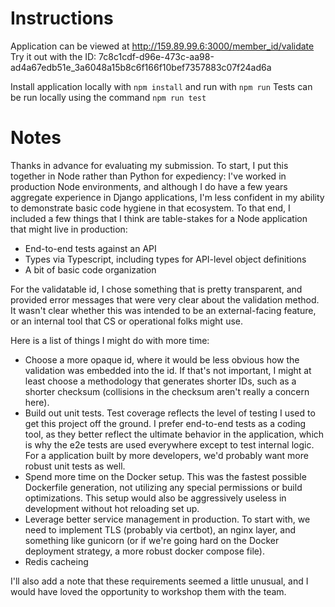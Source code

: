 # Instructions

Application can be viewed at http://159.89.99.6:3000/member_id/validate
Try it out with the ID: 7c8c1cdf-d96e-473c-aa98-ad4a67edb51e_3a6048a15b8c6f166f10bef7357883c07f24ad6a

Install application locally with `npm install` and run with `npm run`
Tests can be run locally using the command `npm run test`

# Notes

Thanks in advance for evaluating my submission. To start, I put this together in Node rather than Python for expediency: I've worked in production Node environments, and although I do have a few years aggregate experience in Django applications, I'm less confident in my ability to demonstrate basic code hygiene in that ecosystem. To that end, I included a few things that I think are table-stakes for a Node application that might live in production:

- End-to-end tests against an API
- Types via Typescript, including types for API-level object definitions
- A bit of basic code organization

For the validatable id, I chose something that is pretty transparent, and provided error messages that were very clear about the validation method. It wasn't clear whether this was intended to be an external-facing feature, or an internal tool that CS or operational folks might use.

Here is a list of things I might do with more time:

- Choose a more opaque id, where it would be less obvious how the validation was embedded into the id. If that's not important, I might at least choose a methodology that generates shorter IDs, such as a shorter checksum (collisions in the checksum aren't really a concern here).
- Build out unit tests. Test coverage reflects the level of testing I used to get this project off the ground. I prefer end-to-end tests as a coding tool, as they better reflect the ultimate behavior in the application, which is why the e2e tests are used everywhere except to test internal logic. For a application built by more developers, we'd probably want more robust unit tests as well.
- Spend more time on the Docker setup. This was the fastest possible Dockerfile generation, not utilizing any special permissions or build optimizations. This setup would also be aggressively useless in development without hot reloading set up.
- Leverage better service management in production. To start with, we need to implement TLS (probably via certbot), an nginx layer, and something like gunicorn (or if we're going hard on the Docker deployment strategy, a more robust docker compose file).
- Redis cacheing

I'll also add a note that these requirements seemed a little unusual, and I would have loved the opportunity to workshop them with the team.
